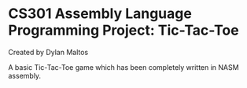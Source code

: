 # CS301 Assembly Language Programming Project: Tic-Tac-Toe
Created by Dylan Maltos

A basic Tic-Tac-Toe game which has been completely written in NASM assembly.
